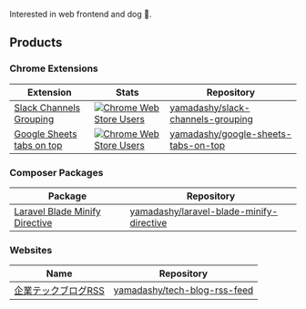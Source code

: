 Interested in web frontend and dog :dog:.

## Products
### Chrome Extensions
| Extension | Stats | Repository |
| - | - | - |
| [Slack Channels Grouping](https://chrome.google.com/webstore/detail/slack-channels-grouping/lcbnhfianneihfgkmfncnhpkpghedbkm) | [![Chrome Web Store Users](https://img.shields.io/chrome-web-store/users/lcbnhfianneihfgkmfncnhpkpghedbkm?logo=google-chrome&logoColor=white)](https://chrome.google.com/webstore/detail/slack-channels-grouping/lcbnhfianneihfgkmfncnhpkpghedbkm) | [yamadashy/slack-channels-grouping](https://github.com/yamadashy/slack-channels-grouping) |
| [Google Sheets tabs on top](https://chrome.google.com/webstore/detail/sheets-tabs-on-top/lbhlhhckfpdpafckdiklcbamkmogjdjc) | [![Chrome Web Store Users](https://img.shields.io/chrome-web-store/users/lbhlhhckfpdpafckdiklcbamkmogjdjc?logo=google-chrome&logoColor=white)](https://chrome.google.com/webstore/detail/google-sheets-tabs-on-top/lbhlhhckfpdpafckdiklcbamkmogjdjc) | [yamadashy/google-sheets-tabs-on-top](https://github.com/yamadashy/google-sheets-tabs-on-top) |

### Composer Packages
| Package | Repository |
| - | - |
| [Laravel Blade Minify Directive](https://packagist.org/packages/yamadashy/laravel-blade-minify-directive) | [yamadashy/laravel-blade-minify-directive](https://github.com/yamadashy/laravel-blade-minify-directive) |

### Websites

| Name | Repository |
| - | - |
| [企業テックブログRSS](https://yamadashy.github.io/tech-blog-rss-feed/) | [yamadashy/tech-blog-rss-feed](https://github.com/yamadashy/tech-blog-rss-feed) |
